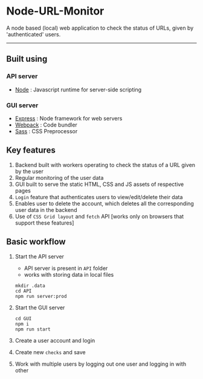 # Node-URL-Monitor

A node based (local) web application to check the status of URLs, given by 'authenticated' users.

***********

## Built using

### API server
* [Node](https://nodejs.org/en/) : Javascript runtime for server-side scripting

### GUI server
* [Express](https://expressjs.com/) : Node framework for web servers
* [Webpack](https://webpack.js.org/) : Code bundler
* [Sass](https://sass-lang.com/) : CSS Preprocessor


## Key features
1. Backend built with workers operating to check the status of a URL given by the user
2. Regular monitoring of the user data
3. GUI built to serve the static HTML, CSS and JS assets of respective pages
4. `Login` feature that authenticates users to view/edit/delete their data
5. Enables user to delete the account, which deletes all the corresponding user data in the backend
6. Use of `CSS Grid layout` and `fetch` API [works only on browsers that support these features]

## Basic workflow
1. Start the API server
	* API server is present in `API` folder
	* works with storing data in local files

	```
	mkdir .data
	cd API
	npm run server:prod
	```

2. Start the GUI server
	
	```
	cd GUI
	npm i
	npm run start
	```

3. Create a user account and login
4. Create new `checks` and save
5. Work with multiple users by logging out one user and logging in with other